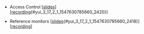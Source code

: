 -   <div id="yui_3_17_2_1_1547630785660_2408">

    </div>

    Access Control
    \[[slides](http://ver.miun.se/courses/security/dasak/ac-slides.pdf)\]
    \[[recording](https://connect.sunet.se/p9i2dkp78vj/){#yui_3_17_2_1_1547630785660_2420}\]
-   <div id="yui_3_17_2_1_1547630785660_2406">

    </div>

    Reference monitors
    \[[slides](http://ver.miun.se/courses/security/dasak/refmon-slides.pdf){#yui_3_17_2_1_1547630785660_2418}\]
    \[[recording](https://connect.sunet.se/p4ktwqy0cw0/)\]

